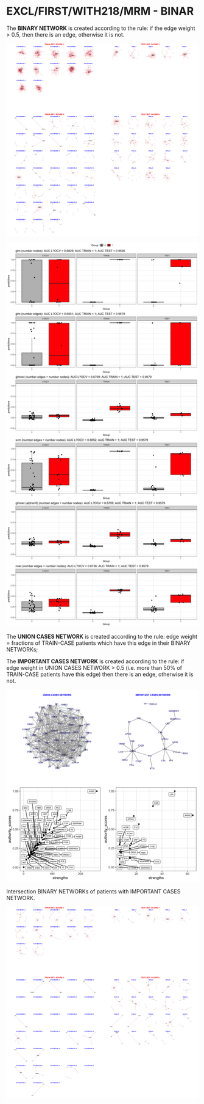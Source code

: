 # EXCL/FIRST/WITH218/MRM - BINAR

The **BINARY NETWORK** is created according to the rule: if the edge weight > 0.5, then there is an edge, otherwise it is not.

![Image](ExclDNI_First_MRM_patients_networks_BINAR.png)

![Image](ExclDNI_First_MRM_nodes_and_edges_binar.png)

The **UNION CASES NETWORK** is created according to the rule: edge weight = fractions of TRAIN-CASE patients which have this edge in their BINARY NETWORKs;

The **IMPORTANT CASES NETWORK** is created according to the rule: if edge weight in UNION CASES NETWORK > 0.5 (i.e. more than 50% of TRAIN-CASE patients have this edge) then there is an edge, otherwise it is not.

![Image](ExclDNI_First_MRM_SUM_CASES.png)

Intersection BINARY NETWORKs of patients with IMPORTANT CASES NETWORK.

![Image](ExclDNI_First_MRM_patients_networks_BINAR_FILTERED.png)
